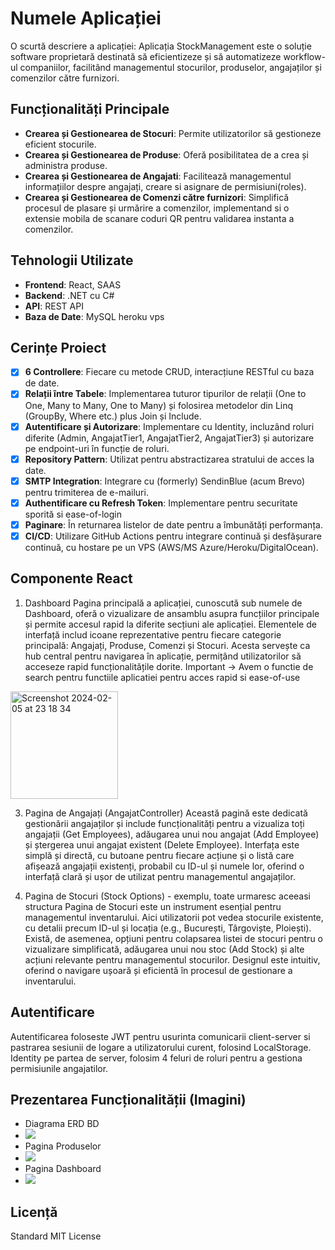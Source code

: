# Numele Aplicației

O scurtă descriere a aplicației: Aplicația StockManagement este o soluție software proprietară destinată să eficientizeze și să automatizeze workflow-ul companiilor, facilitând managementul stocurilor, produselor, angajaților și comenzilor către furnizori.

## Funcționalități Principale

- **Crearea și Gestionearea de Stocuri**: Permite utilizatorilor să gestioneze eficient stocurile.
- **Crearea și Gestionearea de Produse**: Oferă posibilitatea de a crea și administra produse.
- **Crearea și Gestionearea de Angajati**: Facilitează managementul informațiilor despre angajați, creare si asignare de permisiuni(roles).
- **Crearea și Gestionearea de Comenzi către furnizori**: Simplifică procesul de plasare și urmărire a comenzilor, implementand si o extensie mobila de scanare coduri QR pentru validarea instanta a comenzilor.

## Tehnologii Utilizate

- **Frontend**: React, SAAS
- **Backend**: .NET cu C#
- **API**: REST API
- **Baza de Date**: MySQL heroku vps

## Cerințe Proiect

- [x] **6 Controllere**: Fiecare cu metode CRUD, interacțiune RESTful cu baza de date.
- [x] **Relații între Tabele**: Implementarea tuturor tipurilor de relații (One to One, Many to Many, One to Many) și folosirea metodelor din Linq (GroupBy, Where etc.) plus Join și Include.
- [x] **Autentificare și Autorizare**: Implementare cu Identity, incluzând roluri diferite (Admin, AngajatTier1, AngajatTier2, AngajatTier3) și autorizare pe endpoint-uri în funcție de roluri.
- [x] **Repository Pattern**: Utilizat pentru abstractizarea stratului de acces la date.
- [x] **SMTP Integration**: Integrare cu (formerly) SendinBlue (acum Brevo) pentru trimiterea de e-mailuri.
- [x] **Authentificare cu Refresh Token**: Implementare pentru securitate sporită si ease-of-login
- [x] **Paginare**: În returnarea listelor de date pentru a îmbunătăți performanța.
- [x] **CI/CD**: Utilizare GitHub Actions pentru integrare continuă și desfășurare continuă, cu hostare pe un VPS (AWS/MS Azure/Heroku/DigitalOcean).

## Componente React


1. Dashboard
Pagina principală a aplicației, cunoscută sub numele de Dashboard, oferă o vizualizare de ansamblu asupra funcțiilor principale și permite accesul rapid la diferite secțiuni ale aplicației. Elementele de interfață includ icoane reprezentative pentru fiecare categorie principală: Angajați, Produse, Comenzi și Stocuri. Acesta servește ca hub central pentru navigarea în aplicație, permițând utilizatorilor să acceseze rapid funcționalitățile dorite.
Important -> Avem o functie de search pentru functiile aplicatiei pentru acces rapid si ease-of-use
<img width="172" alt="Screenshot 2024-02-05 at 23 18 34" src="https://github.com/SoftNestSol/StockManagement/assets/84620187/54129279-88f6-477b-9c5b-dca6ed0c5cc4">


3. Pagina de Angajați (AngajatController)
Această pagină este dedicată gestionării angajaților și include funcționalități pentru a vizualiza toți angajații (Get Employees), adăugarea unui nou angajat (Add Employee) și ștergerea unui angajat existent (Delete Employee). Interfața este simplă și directă, cu butoane pentru fiecare acțiune și o listă care afișează angajații existenți, probabil cu ID-ul și numele lor, oferind o interfață clară și ușor de utilizat pentru managementul angajaților.

4. Pagina de Stocuri (Stock Options) - exemplu, toate urmaresc aceeasi structura
Pagina de Stocuri este un instrument esențial pentru managementul inventarului. Aici utilizatorii pot vedea stocurile existente, cu detalii precum ID-ul și locația (e.g., București, Târgoviște, Ploiești). Există, de asemenea, opțiuni pentru colapsarea listei de stocuri pentru o vizualizare simplificată, adăugarea unui nou stoc (Add Stock) și alte acțiuni relevante pentru managementul stocurilor. Designul este intuitiv, oferind o navigare ușoară și eficientă în procesul de gestionare a inventarului.
  
## Autentificare

Autentificarea foloseste JWT pentru usurinta comunicarii client-server si pastrarea sesiunii de logare a utilizatorului curent, folosind LocalStorage. Identity pe partea de server, folosim 4 feluri de roluri pentru a gestiona permisiunile angajatilor.

## Prezentarea Funcționalității (Imagini)
- Diagrama ERD BD
- ![](https://github.com/SoftNestSol/StockManagement/assets/84620187/7ea388d5-858e-4df6-8d44-ef27b6fb1009)
- Pagina Produselor
- ![](https://github.com/SoftNestSol/StockManagement/assets/84620187/ae77126d-8dde-4803-b102-2ac2b36ed5d6)
- Pagina Dashboard
- ![](https://github.com/SoftNestSol/StockManagement/assets/84620187/090c56cc-b323-4931-85ce-7be95810e8be)



## Licență

Standard MIT License
